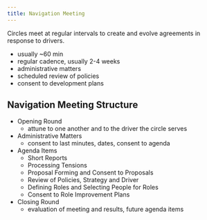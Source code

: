 ```yaml
---
title: Navigation Meeting
---
```



Circles meet at regular intervals to create and evolve agreements in response to drivers.

* usually ~60 min
* regular cadence, usually 2-4 weeks
* administrative matters
* scheduled review of policies
* consent to development plans


## Navigation Meeting Structure


* Opening Round
    * attune to one another and to the driver the circle serves
* Administrative Matters
    * consent to last minutes, dates, consent to agenda
* Agenda Items
    * Short Reports
    * Processing Tensions
    * Proposal Forming and Consent to Proposals
    * Review of Policies, Strategy and Driver
    * Defining Roles and Selecting People for Roles
    * Consent to Role Improvement Plans
* Closing Round
    * evaluation of meeting and results, future agenda items

